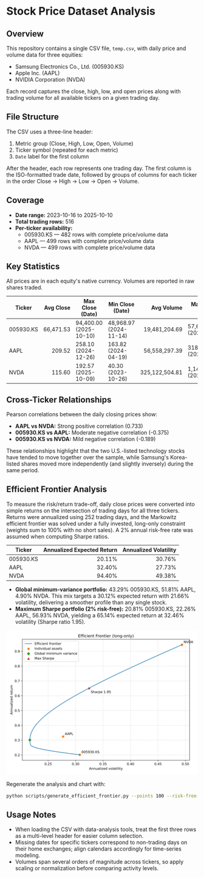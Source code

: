 # Stock Price Dataset Analysis

## Overview
This repository contains a single CSV file, `temp.csv`, with daily price and volume data for three equities:

- Samsung Electronics Co., Ltd. (005930.KS)
- Apple Inc. (AAPL)
- NVIDIA Corporation (NVDA)

Each record captures the close, high, low, and open prices along with trading volume for all available tickers on a given trading day.

## File Structure
The CSV uses a three-line header:

1. Metric group (Close, High, Low, Open, Volume)
2. Ticker symbol (repeated for each metric)
3. `Date` label for the first column

After the header, each row represents one trading day. The first column is the ISO-formatted trade date, followed by groups of columns for each ticker in the order Close → High → Low → Open → Volume.

## Coverage
- **Date range:** 2023-10-16 to 2025-10-10
- **Total trading rows:** 516
- **Per-ticker availability:**
  - 005930.KS — 482 rows with complete price/volume data
  - AAPL — 499 rows with complete price/volume data
  - NVDA — 499 rows with complete price/volume data

## Key Statistics
All prices are in each equity's native currency. Volumes are reported in raw shares traded.

| Ticker | Avg Close | Max Close (Date) | Min Close (Date) | Avg Volume | Max Volume (Date) |
| ------ | --------: | ---------------- | ---------------- | ---------: | ----------------- |
| 005930.KS | 66,471.53 | 94,400.00 (2025-10-10) | 48,968.97 (2024-11-14) | 19,481,204.69 | 57,691,266 (2024-01-11) |
| AAPL | 209.52 | 258.10 (2024-12-26) | 163.82 (2024-04-19) | 56,558,297.39 | 318,679,900 (2024-09-20) |
| NVDA | 115.60 | 192.57 (2025-10-09) | 40.30 (2023-10-26) | 325,122,504.81 | 1,142,269,000 (2024-03-08) |

## Cross-Ticker Relationships
Pearson correlations between the daily closing prices show:
- **AAPL vs NVDA:** Strong positive correlation (0.733)
- **005930.KS vs AAPL:** Moderate negative correlation (-0.375)
- **005930.KS vs NVDA:** Mild negative correlation (-0.189)

These relationships highlight that the two U.S.-listed technology stocks have tended to move together over the sample, while Samsung's Korea-listed shares moved more independently (and slightly inversely) during the same period.

## Efficient Frontier Analysis
To measure the risk/return trade-off, daily close prices were converted into simple returns on the intersection of trading days for all three tickers. Returns were annualized using 252 trading days, and the Markowitz efficient frontier was solved under a fully invested, long-only constraint (weights sum to 100% with no short sales). A 2% annual risk-free rate was assumed when computing Sharpe ratios.

| Ticker | Annualized Expected Return | Annualized Volatility |
| ------ | -------------------------: | --------------------: |
| 005930.KS | 20.11% | 30.76% |
| AAPL | 32.40% | 27.73% |
| NVDA | 94.40% | 49.38% |

- **Global minimum-variance portfolio:** 43.29% 005930.KS, 51.81% AAPL, 4.90% NVDA. This mix targets a 30.12% expected return with 21.66% volatility, delivering a smoother profile than any single stock.
- **Maximum Sharpe portfolio (2% risk-free):** 20.81% 005930.KS, 22.26% AAPL, 56.93% NVDA, yielding a 65.14% expected return at 32.46% volatility (Sharpe ratio 1.95).

![Efficient frontier for Samsung, Apple, and NVIDIA](figures/efficient_frontier.svg)

Regenerate the analysis and chart with:

```bash
python scripts/generate_efficient_frontier.py --points 100 --risk-free-rate 0.02 --output figures/efficient_frontier.svg
```

## Usage Notes
- When loading the CSV with data-analysis tools, treat the first three rows as a multi-level header for easier column selection.
- Missing dates for specific tickers correspond to non-trading days on their home exchanges; align calendars accordingly for time-series modeling.
- Volumes span several orders of magnitude across tickers, so apply scaling or normalization before comparing activity levels.
